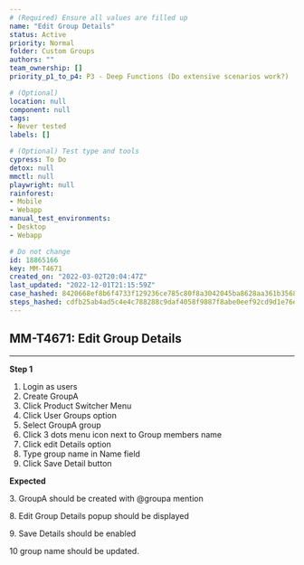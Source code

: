 ```yaml
---
# (Required) Ensure all values are filled up
name: "Edit Group Details"
status: Active
priority: Normal
folder: Custom Groups
authors: ""
team_ownership: []
priority_p1_to_p4: P3 - Deep Functions (Do extensive scenarios work?)

# (Optional)
location: null
component: null
tags: 
- Never tested
labels: []

# (Optional) Test type and tools
cypress: To Do
detox: null
mmctl: null
playwright: null
rainforest: 
- Mobile
- Webapp
manual_test_environments: 
- Desktop
- Webapp

# Do not change
id: 18865166
key: MM-T4671
created_on: "2022-03-02T20:04:47Z"
last_updated: "2022-12-01T21:15:59Z"
case_hashed: 8420668ef8b6f4733f129236ce785c80f8a3042045ba8628aa361b3568eb91530e9dd05160d094a9d634cdda9e4e4503
steps_hashed: cdfb25ab4ad5c4e4c788288c9daf4058f9887f8abe0eef92cd9d1e76eb6c83a20de8a63f99e58971e9d14263da0201cc
---
```


<!-- (Auto-generated) Based on frontmatter's "key" and "name" -->

## MM-T4671: Edit Group Details

---

**Step 1**

1. Login as users
2. Create GroupA
3. Click Product Switcher Menu
4. Click User Groups option
5. Select GroupA group
6. Click 3 dots menu icon next to Group members name
7. Click edit Details option
8. Type group name in Name field
9. Click Save Detail button

**Expected**

3\. GroupA should be created with @groupa mention

8\. Edit Group Details popup should be displayed

9\. Save Details should be enabled

10 group name should be updated.
